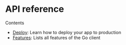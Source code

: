 # API reference

Contents

- [Deploy](../../docs/reference/deploy): Learn how to deploy your app to production
- [Features](../../docs/reference/features): Lists all features of the Go client

